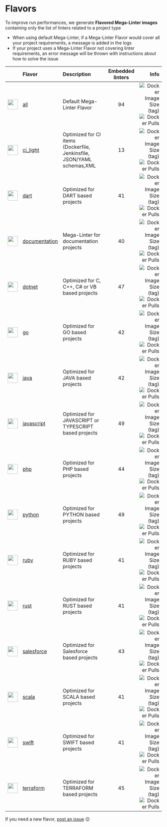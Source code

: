 <!-- markdownlint-disable MD013 -->
<!-- Generated by .automation/build.py, please do not update manually -->
<!-- flavors-section-start -->

# Flavors

To improve run performances, we generate **Flavored Mega-Linter images** containing only the list of linters related to a project type

- When using default Mega-Linter, if a Mega-Linter Flavor would cover all your project requirements, a message is added in the logs
- If your project uses a Mega-Linter Flavor not covering linter requirements, an error message will be thrown with instructions about how to solve the issue

<!-- flavors-table-start -->
|                                                                           <!-- -->                                                                           | Flavor                                                  | Description                                                            | Embedded linters |                                                                                                                                                                                                     Info |
|:------------------------------------------------------------------------------------------------------------------------------------------------------------:|:--------------------------------------------------------|:-----------------------------------------------------------------------|:----------------:|---------------------------------------------------------------------------------------------------------------------------------------------------------------------------------------------------------:|
| <img src="https://github.com/megalinter/megalinter/raw/master/docs/assets/images/mega-linter-square.png" alt="" height="32px" class="megalinter-icon"></a> | [all](https://megalinter.github.io/supported-linters/) | Default Mega-Linter Flavor                                             |        94        |                             ![Docker Image Size (tag)](https://img.shields.io/docker/image-size/megalinter/megalinter/v4) ![Docker Pulls](https://img.shields.io/docker/pulls/megalinter/megalinter) |
|      <img src="https://github.com/megalinter/megalinter/raw/master/docs/assets/icons/ci_light.ico" alt="" height="32px" class="megalinter-icon"></a>       | [ci_light](flavors/ci_light.md#readme)                  | Optimized for CI items (Dockerfile, Jenkinsfile, JSON/YAML schemas,XML |        13        |           ![Docker Image Size (tag)](https://img.shields.io/docker/image-size/megalinter/megalinter-ci_light/v4) ![Docker Pulls](https://img.shields.io/docker/pulls/megalinter/megalinter-ci_light) |
|        <img src="https://github.com/megalinter/megalinter/raw/master/docs/assets/icons/dart.ico" alt="" height="32px" class="megalinter-icon"></a>         | [dart](flavors/dart.md#readme)                          | Optimized for DART based projects                                      |        41        |                   ![Docker Image Size (tag)](https://img.shields.io/docker/image-size/megalinter/megalinter-dart/v4) ![Docker Pulls](https://img.shields.io/docker/pulls/megalinter/megalinter-dart) |
|    <img src="https://github.com/megalinter/megalinter/raw/master/docs/assets/icons/documentation.ico" alt="" height="32px" class="megalinter-icon"></a>    | [documentation](flavors/documentation.md#readme)        | Mega-Linter for documentation projects                                 |        40        | ![Docker Image Size (tag)](https://img.shields.io/docker/image-size/megalinter/megalinter-documentation/v4) ![Docker Pulls](https://img.shields.io/docker/pulls/megalinter/megalinter-documentation) |
|       <img src="https://github.com/megalinter/megalinter/raw/master/docs/assets/icons/dotnet.ico" alt="" height="32px" class="megalinter-icon"></a>        | [dotnet](flavors/dotnet.md#readme)                      | Optimized for C, C++, C# or VB based projects                          |        47        |               ![Docker Image Size (tag)](https://img.shields.io/docker/image-size/megalinter/megalinter-dotnet/v4) ![Docker Pulls](https://img.shields.io/docker/pulls/megalinter/megalinter-dotnet) |
|         <img src="https://github.com/megalinter/megalinter/raw/master/docs/assets/icons/go.ico" alt="" height="32px" class="megalinter-icon"></a>          | [go](flavors/go.md#readme)                              | Optimized for GO based projects                                        |        42        |                       ![Docker Image Size (tag)](https://img.shields.io/docker/image-size/megalinter/megalinter-go/v4) ![Docker Pulls](https://img.shields.io/docker/pulls/megalinter/megalinter-go) |
|        <img src="https://github.com/megalinter/megalinter/raw/master/docs/assets/icons/java.ico" alt="" height="32px" class="megalinter-icon"></a>         | [java](flavors/java.md#readme)                          | Optimized for JAVA based projects                                      |        42        |                   ![Docker Image Size (tag)](https://img.shields.io/docker/image-size/megalinter/megalinter-java/v4) ![Docker Pulls](https://img.shields.io/docker/pulls/megalinter/megalinter-java) |
|     <img src="https://github.com/megalinter/megalinter/raw/master/docs/assets/icons/javascript.ico" alt="" height="32px" class="megalinter-icon"></a>      | [javascript](flavors/javascript.md#readme)              | Optimized for JAVASCRIPT or TYPESCRIPT based projects                  |        49        |       ![Docker Image Size (tag)](https://img.shields.io/docker/image-size/megalinter/megalinter-javascript/v4) ![Docker Pulls](https://img.shields.io/docker/pulls/megalinter/megalinter-javascript) |
|         <img src="https://github.com/megalinter/megalinter/raw/master/docs/assets/icons/php.ico" alt="" height="32px" class="megalinter-icon"></a>         | [php](flavors/php.md#readme)                            | Optimized for PHP based projects                                       |        44        |                     ![Docker Image Size (tag)](https://img.shields.io/docker/image-size/megalinter/megalinter-php/v4) ![Docker Pulls](https://img.shields.io/docker/pulls/megalinter/megalinter-php) |
|       <img src="https://github.com/megalinter/megalinter/raw/master/docs/assets/icons/python.ico" alt="" height="32px" class="megalinter-icon"></a>        | [python](flavors/python.md#readme)                      | Optimized for PYTHON based projects                                    |        49        |               ![Docker Image Size (tag)](https://img.shields.io/docker/image-size/megalinter/megalinter-python/v4) ![Docker Pulls](https://img.shields.io/docker/pulls/megalinter/megalinter-python) |
|        <img src="https://github.com/megalinter/megalinter/raw/master/docs/assets/icons/ruby.ico" alt="" height="32px" class="megalinter-icon"></a>         | [ruby](flavors/ruby.md#readme)                          | Optimized for RUBY based projects                                      |        41        |                   ![Docker Image Size (tag)](https://img.shields.io/docker/image-size/megalinter/megalinter-ruby/v4) ![Docker Pulls](https://img.shields.io/docker/pulls/megalinter/megalinter-ruby) |
|        <img src="https://github.com/megalinter/megalinter/raw/master/docs/assets/icons/rust.ico" alt="" height="32px" class="megalinter-icon"></a>         | [rust](flavors/rust.md#readme)                          | Optimized for RUST based projects                                      |        41        |                   ![Docker Image Size (tag)](https://img.shields.io/docker/image-size/megalinter/megalinter-rust/v4) ![Docker Pulls](https://img.shields.io/docker/pulls/megalinter/megalinter-rust) |
|     <img src="https://github.com/megalinter/megalinter/raw/master/docs/assets/icons/salesforce.ico" alt="" height="32px" class="megalinter-icon"></a>      | [salesforce](flavors/salesforce.md#readme)              | Optimized for Salesforce based projects                                |        43        |       ![Docker Image Size (tag)](https://img.shields.io/docker/image-size/megalinter/megalinter-salesforce/v4) ![Docker Pulls](https://img.shields.io/docker/pulls/megalinter/megalinter-salesforce) |
|        <img src="https://github.com/megalinter/megalinter/raw/master/docs/assets/icons/scala.ico" alt="" height="32px" class="megalinter-icon"></a>        | [scala](flavors/scala.md#readme)                        | Optimized for SCALA based projects                                     |        41        |                 ![Docker Image Size (tag)](https://img.shields.io/docker/image-size/megalinter/megalinter-scala/v4) ![Docker Pulls](https://img.shields.io/docker/pulls/megalinter/megalinter-scala) |
|        <img src="https://github.com/megalinter/megalinter/raw/master/docs/assets/icons/swift.ico" alt="" height="32px" class="megalinter-icon"></a>        | [swift](flavors/swift.md#readme)                        | Optimized for SWIFT based projects                                     |        41        |                 ![Docker Image Size (tag)](https://img.shields.io/docker/image-size/megalinter/megalinter-swift/v4) ![Docker Pulls](https://img.shields.io/docker/pulls/megalinter/megalinter-swift) |
|      <img src="https://github.com/megalinter/megalinter/raw/master/docs/assets/icons/terraform.ico" alt="" height="32px" class="megalinter-icon"></a>      | [terraform](flavors/terraform.md#readme)                | Optimized for TERRAFORM based projects                                 |        45        |         ![Docker Image Size (tag)](https://img.shields.io/docker/image-size/megalinter/megalinter-terraform/v4) ![Docker Pulls](https://img.shields.io/docker/pulls/megalinter/megalinter-terraform) |
<!-- flavors-table-end -->

If you need a new flavor, [post an issue](https://github.com/megalinter/megalinter/issues) :wink:


<!-- flavors-section-end -->
